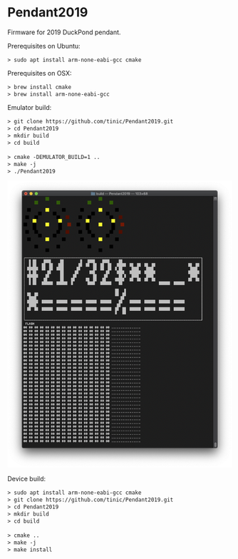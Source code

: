 # Pendant2019

Firmware for 2019 DuckPond pendant.

Prerequisites on Ubuntu:

```
> sudo apt install arm-none-eabi-gcc cmake
```

Prerequisites on OSX:

```
> brew install cmake
> brew install arm-none-eabi-gcc
```

Emulator build:

```
> git clone https://github.com/tinic/Pendant2019.git
> cd Pendant2019
> mkdir build
> cd build

> cmake -DEMULATOR_BUILD=1 ..
> make -j
> ./Pendant2019
```

![alt text](https://github.com/tinic/Pendant2019/blob/master/pictures/emulator_snapshot.png "Emulator Screenshot")


Device build:

```
> sudo apt install arm-none-eabi-gcc cmake
> git clone https://github.com/tinic/Pendant2019.git
> cd Pendant2019
> mkdir build
> cd build

> cmake ..
> make -j
> make install
```
